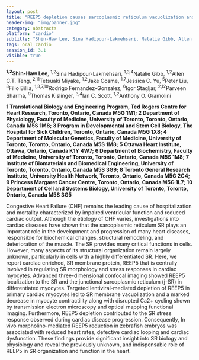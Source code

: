 ```yaml
---
layout: post
title: "REEP5 depletion causes sarcoplasmic reticulum vacuolization and cardiac functional defects"
header-img: "img/banner.jpg"
category: abstracts
platform: "cardio"
subtitle: "Shin-Haw Lee, Sina Hadipour-Lakmehsari, Natalie Gibb, Allen C.T. Teng, Tetsuaki Miyake, Jake Cosme, Jessica C. Yu, Peter Liu, Filio Billia, Rodrigo Fernandez-Gonzalez, Igor Stagljar, Parveen Sharma, Thomas Kislinger, Ian C. Scott, Anthony O. Gramolini"
tags: oral cardio
session_id: 3.1
visible: true
---
```

**<sup>1,2</sup>Shin-Haw Lee**, <sup>1,2</sup>Sina Hadipour-Lakmehsari, <sup>1,3,4</sup>Natalie Gibb, <sup>1,2</sup>Allen C.T. Teng, <sup>2,11</sup>Tetsuaki Miyake, <sup>1,2</sup>Jake Cosme, <sup>1,7</sup>Jessica C. Yu, <sup>5</sup>Peter Liu, <sup>8</sup>Filio Billia, <sup>1,3,7,10</sup>Rodrigo Fernandez-Gonzalez, <sup>6</sup>Igor Stagljar, <sup>2,12</sup>Parveen Sharma, <sup>9</sup>Thomas Kislinger, <sup>3,4</sup>Ian C. Scott, <sup>1,2</sup>Anthony O. Gramolini

__1 Translational Biology and Engineering Program, Ted Rogers Centre for Heart Research, Toronto, Ontario, Canada M5G 1M1; 2 Department of Physiology, Faculty of Medicine, University of Toronto, Toronto, Ontario, Canada M5S 1M8; 3 Program in Developmental and Stem Cell Biology, The Hospital for Sick Children, Toronto, Ontario, Canada M5G 1X8; 4 Department of Molecular Genetics, Faculty of Medicine, University of Toronto, Toronto, Ontario, Canada M5S 1M8; 5 Ottawa Heart Institute, Ottawa, Ontario, Canada K1Y 4W7; 6 Department of Biochemistry, Faculty of Medicine, University of Toronto, Toronto, Ontario, Canada M5S 1M8; 7 Institute of Biomaterials and Biomedical Engineering, University of Toronto, Toronto, Ontario, Canada M5S 3G9; 8 Toronto General Research Institute, University Health Network, Toronto, Ontario, Canada M5G 2C4; 9 Princess Margaret Cancer Centre, Toronto, Ontario, Canada M5G 1L7; 10 Department of Cell and Systems Biology, University of Toronto, Toronto, Ontario, Canada M5S 3G5__

Congestive Heart Failure (CHF) remains the leading cause of hospitalization and mortality characterized by impaired ventricular function and reduced cardiac output. Although the etiology of CHF varies, investigations into cardiac diseases have shown that the sarcoplasmic reticulum SR plays an important role in the development and progression of many heart diseases, responsible for biochemical changes, structural remodeling, and deterioration of the muscle. The SR provides many critical functions in cells. However, many aspects of its structural organization remain largely unknown, particularly in cells with a highly differentiated SR. Here, we report cardiac enriched, SR membrane protein, REEP5 that is centrally involved in regulating SR morphology and stress responses in cardiac myocytes. Advanced three-dimensional confocal imaging showed REEP5 localization to the SR and the junctional sarcoplasmic reticulum (j-SR) in differentiated myocytes. Targeted lentiviral-mediated depletion of REEP5 in primary cardiac myocytes led to SR membrane vacuolization and a marked decrease in myocyte contractility along with disrupted Ca2+ cycling shown by transmission electron microscopy and optical mapping functional imaging. Furthermore, REEP5 depletion contributed to the SR stress response observed during cardiac disease progression. Consequently, In vivo morpholino-mediated REEP5 reduction in zebrafish embryos was associated with reduced heart rates, defective cardiac looping and cardiac dysfunction. These findings provide significant insight into SR biology and physiology and reveal the previously unknown, and indispensable role of REEP5 in SR organization and function in the heart.